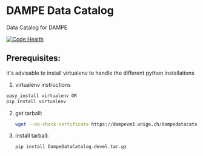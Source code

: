 # DAMPE Data Catalog
Data Catalog for DAMPE

[![Code Health](https://landscape.io/github/zimmerst/DampeDataCatalog/master/landscape.svg?style=plastic)](https://landscape.io/github/zimmerst/DampeDataCatalog/master)

Prerequisites: 
--------------
it's advisable to install virtualenv to handle the different python installations

1.  virtualenv instructions
```python
easy_install virtualenv OR
pip install virtualenv
```

2.	get tarball:
	```bash
	wget --no-check-certificate https://dampevm3.unige.ch/dampedatacatalog/releases/DampeDataCatalog.devel.tar.gz
	```

3.	install tarball:
	``` bash
	pip install DampeDataCatalog.devel.tar.gz
	```

